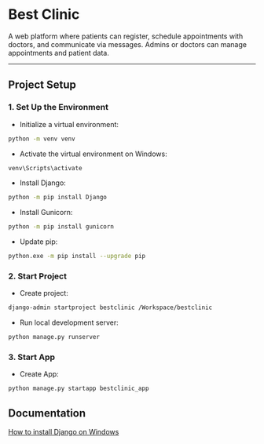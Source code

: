 # Best Clinic
A web platform where patients can register, schedule appointments with doctors, and communicate via messages. Admins or doctors can manage appointments and patient data.

---

## Project Setup

### 1. Set Up the Environment
- Initialize a virtual environment:
```bash
python -m venv venv
```
- Activate the virtual environment on Windows:
```bash
venv\Scripts\activate
```
- Install Django:
```bash
python -m pip install Django
```
- Install Gunicorn:
```bash
python -m pip install gunicorn
```
- Update pip:
```bash
python.exe -m pip install --upgrade pip
```

### 2. Start Project
  - Create project:
  ```bash
  django-admin startproject bestclinic /Workspace/bestclinic
  ```
  <!-- This command creates the required folder/files for the project-->
  - Run local development server:
  ```bash
  python manage.py runserver
  ```

### 3. Start App
  - Create App:
  ```bash
  python manage.py startapp bestclinic_app
  ```
  <!-- This command creates the required folder/files for the app -->

## Documentation
[How to install Django on Windows](https://docs.djangoproject.com/en/5.2/howto/windows/)
